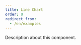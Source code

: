```yaml
---
title: Line Chart
order: 0
redirect_from:
  - /en/examples
---
```


Description about this component.
